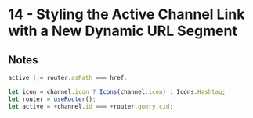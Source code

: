 # 14 - Styling the Active Channel Link with a New Dynamic URL Segment
## Notes

<TimeStamp start="7:08" end="7:10">

```jsx
active ||= router.asPath === href; 
```

</TimeStamp>

<TimeStamp start="7:11" end="7:15">

```jsx
let icon = channel.icon ? Icons(channel.icon) : Icons.Hashtag;
let router = useRouter();
let active = +channel.id === +router.query.cid;
```

</TimeStamp>
